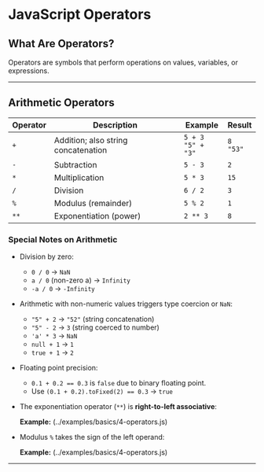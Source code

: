 # JavaScript Operators

## What Are Operators?

Operators are symbols that perform operations on values, variables, or expressions.

---

## Arithmetic Operators

| Operator | Description                         | Example                  | Result          |
| -------- | ----------------------------------- | ------------------------ | --------------- |
| `+`      | Addition; also string concatenation | `5 + 3` <br> `"5" + "3"` | `8` <br> `"53"` |
| `-`      | Subtraction                         | `5 - 3`                  | `2`             |
| `*`      | Multiplication                      | `5 * 3`                  | `15`            |
| `/`      | Division                            | `6 / 2`                  | `3`             |
| `%`      | Modulus (remainder)                 | `5 % 2`                  | `1`             |
| `**`     | Exponentiation (power)              | `2 ** 3`                 | `8`             |

### Special Notes on Arithmetic

- Division by zero:
  - `0 / 0` → `NaN`
  - `a / 0` (non-zero a) → `Infinity`
  - `-a / 0` → `-Infinity`
- Arithmetic with non-numeric values triggers type coercion or `NaN`:
  - `"5" + 2` → `"52"` (string concatenation)
  - `"5" - 2` → `3` (string coerced to number)
  - `'a' * 3` → `NaN`
  - `null + 1` → `1`
  - `true + 1` → `2`
- Floating point precision:
  - `0.1 + 0.2 == 0.3` is `false` due to binary floating point.
  - Use `(0.1 + 0.2).toFixed(2) == 0.3` → `true`
- The exponentiation operator (`**`) is **right-to-left associative**:

  **Example:** (../examples/basics/4-operators.js)

- Modulus `%` takes the sign of the left operand:

  **Example:** (../examples/basics/4-operators.js)

---
